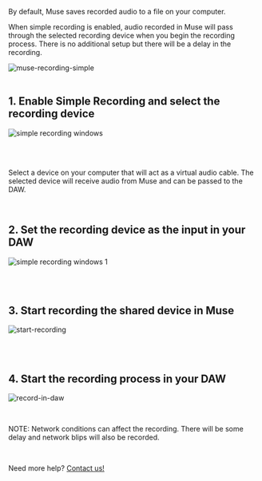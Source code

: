 By default, Muse saves recorded audio to a file on your computer. 

When simple recording is enabled, audio recorded in Muse will pass through the selected recording device when you begin the recording process. There is no additional setup but there will be a delay in the recording. 

![muse-recording-simple](https://user-images.githubusercontent.com/7818811/192426997-9edc128e-781c-4936-aae9-4a626ae270fa.gif)
<br>
<br>

## 1\. Enable Simple Recording and select the recording device

![simple recording windows](https://user-images.githubusercontent.com/7818811/212865095-2b3e4c82-42a9-47bb-9626-b7e8caf7cb53.png)

<br>
<br>

Select a device on your computer that will act as a virtual audio cable. The selected device will receive audio from Muse and can be passed to the DAW.

<br>

## 2\. Set the recording device as the input in your DAW


![simple recording windows 1](https://user-images.githubusercontent.com/7818811/212865090-4d9e20f1-9e2f-485c-b1cc-2f10e9c6f8e7.png)



<br>
<br>

## 3\. Start recording the shared device in Muse

![start-recording](https://user-images.githubusercontent.com/7818811/182964305-a1cb6c90-b6a8-481c-af1a-4319c0a4632b.gif)


<br>
<br>

## 4\. Start the recording process in your DAW

![record-in-daw](https://user-images.githubusercontent.com/7818811/182988698-4d430c4a-94c5-4202-b2b7-d2b89b95eeda.gif)

<br>

NOTE: Network conditions can affect the recording. There will be some delay and network blips will also be recorded.

<br>

Need more help? [Contact us!](https://www.musesessions.co/contact)